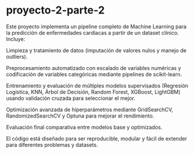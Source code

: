 # proyecto-2-parte-2

Este proyecto implementa un pipeline completo de Machine Learning para la predicción de enfermedades cardíacas a partir de un dataset clínico. Incluye:

Limpieza y tratamiento de datos (imputación de valores nulos y manejo de outliers).

Preprocesamiento automatizado con escalado de variables numéricas y codificación de variables categóricas mediante pipelines de scikit-learn.

Entrenamiento y evaluación de múltiples modelos supervisados (Regresión Logística, KNN, Árbol de Decisión, Random Forest, XGBoost, LightGBM) usando validación cruzada para seleccionar el mejor.

Optimización avanzada de hiperparámetros mediante GridSearchCV, RandomizedSearchCV y Optuna para mejorar el rendimiento.

Evaluación final comparativa entre modelos base y optimizados.

El código está diseñado para ser reproducible, modular y fácil de extender para diferentes problemas y datasets.
